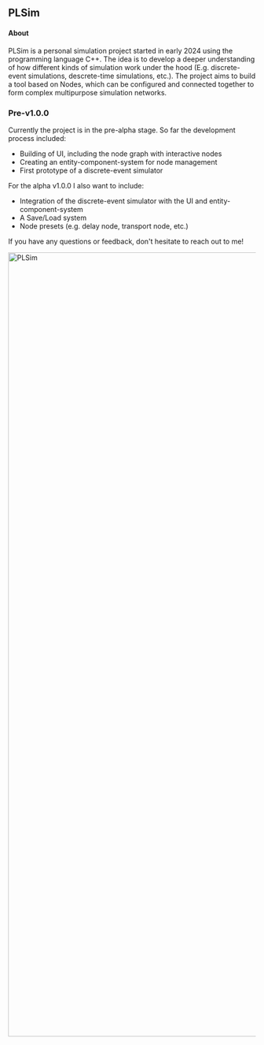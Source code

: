 ## PLSim

#### About
PLSim is a personal simulation project started in early 2024 using the programming language C++. The idea is to develop a deeper understanding of how different kinds of simulation work under the hood (E.g. discrete-event simulations, descrete-time simulations, etc.). The project aims to build a tool based on Nodes, which can be configured and connected together to form complex multipurpose simulation networks.

### Pre-v1.0.0
Currently the project is in the pre-alpha stage. So far the development process included:
- Building of UI, including the node graph with interactive nodes
- Creating an entity-component-system for node management 
- First prototype of a discrete-event simulator

For the alpha v1.0.0 I also want to include:
- Integration of the discrete-event simulator with the UI and entity-component-system
- A Save/Load system
- Node presets (e.g. delay node, transport node, etc.)

If you have any questions or feedback, don't hesitate to reach out to me!

<img width="1592" alt="PLSim" src="https://github.com/leonardo255/PLSim/assets/80691329/c2de84e3-1ec7-4be1-801a-a2cddbb236d3">

